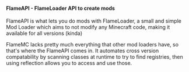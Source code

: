 #### FlameAPI - FlameLoader API to create mods

FlameAPI is what lets you do mods with FlameLoader, a small and simple Mod Loader which aims to not modify any Minecraft code, making it available for all versions (kinda)

FlameMC lacks pretty much everything that other mod loaders have, so that's where the FlameAPI comes in. It automates cross version compatability by scanning classes at runtime to try to find registries, then using reflection allows you to access and use those.
